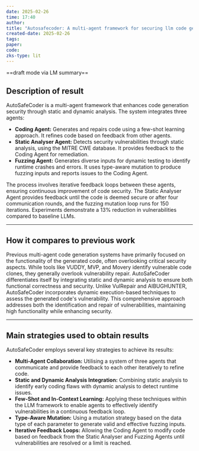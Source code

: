 ```yaml
---
date: 2025-02-26
time: 17:40
author: 
title: "Autosafecoder: A multi-agent framework for securing llm code generation through static analysis and fuzz testing"
created-date: 2025-02-26
tags: 
paper: 
code: 
zks-type: lit
---
```

==draft mode via LM summary==


## Description of result

AutoSafeCoder is a multi-agent framework that enhances code generation security through static and dynamic analysis. The system integrates three agents:

- **Coding Agent:** Generates and repairs code using a few-shot learning approach. It refines code based on feedback from other agents.
- **Static Analyser Agent:** Detects security vulnerabilities through static analysis, using the MITRE CWE database. It provides feedback to the Coding Agent for remediation.
- **Fuzzing Agent:** Generates diverse inputs for dynamic testing to identify runtime crashes and errors. It uses type-aware mutation to produce fuzzing inputs and reports issues to the Coding Agent.

The process involves iterative feedback loops between these agents, ensuring continuous improvement of code security. The Static Analyser Agent provides feedback until the code is deemed secure or after four communication rounds, and the fuzzing mutation loop runs for 150 iterations. Experiments demonstrate a 13% reduction in vulnerabilities compared to baseline LLMs.

---

## How it compares to previous work

Previous multi-agent code generation systems have primarily focused on the functionality of the generated code, often overlooking critical security aspects. While tools like VUDDY, MVP, and Movery identify vulnerable code clones, they generally overlook vulnerability repair. AutoSafeCoder differentiates itself by integrating static and dynamic analysis to ensure both functional correctness and security. Unlike VulRepair and AIBUGHUNTER, AutoSafeCoder incorporates dynamic execution-based techniques to assess the generated code's vulnerability. This comprehensive approach addresses both the identification and repair of vulnerabilities, maintaining high functionality while enhancing security.

---

## Main strategies used to obtain results

AutoSafeCoder employs several key strategies to achieve its results:

- **Multi-Agent Collaboration:** Utilising a system of three agents that communicate and provide feedback to each other iteratively to refine code.
- **Static and Dynamic Analysis Integration:** Combining static analysis to identify early coding flaws with dynamic analysis to detect runtime issues.
- **Few-Shot and In-Context Learning:** Applying these techniques within the LLM framework to enable agents to effectively identify vulnerabilities in a continuous feedback loop.
- **Type-Aware Mutation:** Using a mutation strategy based on the data type of each parameter to generate valid and effective fuzzing inputs.
- **Iterative Feedback Loops:** Allowing the Coding Agent to modify code based on feedback from the Static Analyser and Fuzzing Agents until vulnerabilities are resolved or a limit is reached.
